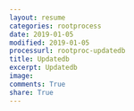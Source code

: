 ```yaml
---
layout: resume
categories: rootprocess
date: 2019-01-05
modified: 2019-01-05
processurl: rootproc-updatedb
title: Updatedb
excerpt: Updatedb
image: 
comments: True
share: True
---
```

